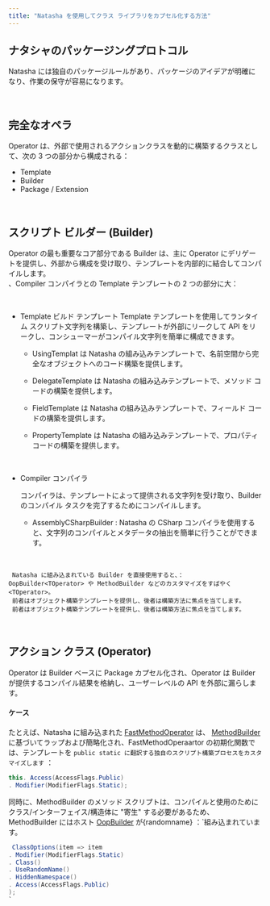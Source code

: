 ```yaml
---
title: "Natasha を使用してクラス ライブラリをカプセル化する方法"
---
```


## ナタシャのパッケージングプロトコル

Natasha には独自のパッケージルールがあり、パッケージのアイデアが明確になり、作業の保守が容易になります。

<br/>

## 完全なオペラ

Operator は、外部で使用されるアクションクラスを動的に構築するクラスとして、次の 3 つの部分から構成される：

- Template
- Builder
- Package / Extension

<br/>

## スクリプト ビルダー (Builder)

Operator の最も重要なコア部分である Builder は、主に Operator にデリゲートを提供し、外部から構成を受け取り、テンプレートを内部的に結合してコンパイルします。  
、Compiler コンパイラとの Template テンプレートの 2 つの部分に大：

<br/>

- Template ビルド テンプレート Template テンプレートを使用してランタイム スクリプト文字列を構築し、テンプレートが外部にリークして API をリークし、コンシューマーがコンパイル文字列を簡単に構成できます。
  - UsingTemplat は Natasha の組み込みテンプレートで、名前空間から完全なオブジェクトへのコード構築を提供します。
  - DelegateTemplate は Natasha の組み込みテンプレートで、メソッド コードの構築を提供します。

  - FieldTemplate は Natasha の組み込みテンプレートで、フィールド コードの構築を提供します。

  - PropertyTemplate は Natasha の組み込みテンプレートで、プロパティ コードの構築を提供します。

<br/>

   - Compiler コンパイラ

        コンパイラは、テンプレートによって提供される文字列を受け取り、Builder のコンパイル タスクを完了するためにコンパイルします。

      - AssemblyCSharpBuilder : Natasha の CSharp コンパイラを使用すると、文字列のコンパイルとメタデータの抽出を簡単に行うことができます。


<br/>

     Natasha に組み込まれている Builder を直接使用すると、： OopBuilder<TOperator> や MethodBuilder などのカスタマイズをすばやく<TOperator>。
     前者はオブジェクト構築テンプレートを提供し、後者は構築方法に焦点を当てします。
     前者はオブジェクト構築テンプレートを提供し、後者は構築方法に焦点を当てします。

<br/>

## アクション クラス (Operator)

Operator は Builder ベースに Package カプセル化され、Operator は Builder が提供するコンパイル結果を格納し、ユーザーレベルの API を外部に漏らします。
<br/>

#### ケース

たとえば、Natasha に組み込まれた [FastMethodOperator](https://github.com/dotnetcore/Natasha/blob/master/src/Natasha.CSharp/Natasha.CSharp.Template/Api/Level1/Operator/FastMethodOperator.cs) は、 [MethodBuilder](https://github.com/dotnetcore/Natasha/blob/master/src/Natasha.CSharp/Natasha.CSharp.Template/Builder/MethodBuilder.cs) に基づいてラップおよび簡略化され、FastMethodOperaartor の初期化関数では、テンプレートを `public static に翻訳する独自のスクリプト構築プロセスをカスタマイズします` ：

```cs
this. Access(AccessFlags.Public)
. Modifier(ModifierFlags.Static);
```

同時に、MethodBuilder のメソッド スクリプトは、コンパイルと使用のためにクラス/インターフェイス/構造体に "寄生" する必要があるため、MethodBuilder にはホスト [OopBuilder](https://github.com/dotnetcore/Natasha/blob/master/src/Natasha.CSharp/Natasha.CSharp.Template/Builder/MethodBuilder.cs#L24) が</code>{randomname} ：`組み込まれています。

```cs
 ClassOptions(item => item
. Modifier(ModifierFlags.Static)
. Class()
. UseRandomName()
. HiddenNamespace()
. Access(AccessFlags.Public)
);
`
```
